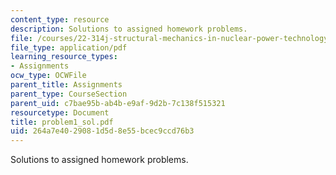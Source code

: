 ```yaml
---
content_type: resource
description: Solutions to assigned homework problems.
file: /courses/22-314j-structural-mechanics-in-nuclear-power-technology-fall-2006/264a7e4029081d5d8e55bcec9ccd76b3_problem1_sol.pdf
file_type: application/pdf
learning_resource_types:
- Assignments
ocw_type: OCWFile
parent_title: Assignments
parent_type: CourseSection
parent_uid: c7bae95b-ab4b-e9af-9d2b-7c138f515321
resourcetype: Document
title: problem1_sol.pdf
uid: 264a7e40-2908-1d5d-8e55-bcec9ccd76b3
---
```

Solutions to assigned homework problems.